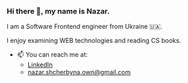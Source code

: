 ### Hi there 👋, my name is Nazar.

I am a Software Frontend engineer from Ukraine 🇺🇦.

I enjoy examining WEB technologies and reading CS books.

- 📫 You can reach me at:
  * [LinkedIn](https://www.linkedin.com/in/nazar-shcherbyna/)
  * nazar.shcherbyna.own@gmail.com

<!--
Here are some ideas to get you started:

- 🔭 I’m currently working on ...
- 🌱 I’m currently learning ...
- 👯 I’m looking to collaborate on ...
- 🤔 I’m looking for help with ...
- 💬 Ask me about ...
...
- 😄 Pronouns: ...
- ⚡ Fun fact: ...
-->
